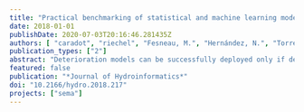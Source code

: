 ```yaml
---
title: "Practical benchmarking of statistical and machine learning models for predicting the condition of sewer pipes in Berlin, Germany"
date: 2018-01-01
publishDate: 2020-07-03T20:16:46.281435Z
authors: [ "caradot", "riechel", "Fesneau, M.", "Hernández, N.", "Torres, A.", "sonnenberg", "Eckert, E.", "Lengemann, N.", "Waschnewski, J.", "rouault" ]
publication_types: ["2"]
abstract: "Deterioration models can be successfully deployed only if decision-makers trust the modelling outcomes and are aware of model uncertainties. Our study aims to address this issue by developing a set of clearly understandable metrics to assess the performance of sewer deterioration models from an end-user perspective. The developed metrics are used to benchmark the performance of a statistical model, namely, GompitZ based on survival analysis and Markov-chains, and a machine learning model, namely, Random Forest, an ensemble learning method based on decision trees. The models have been trained with the extensive CCTV dataset of the sewer network of Berlin, Germany (115,258 inspections). At network level, both models give satisfactory outcomes with deviations between predicted and inspected condition distributions below 5%. At pipe level, the statistical model does not perform better than a simple random model, which attributes randomly a condition class to each inspected pipe, whereas the machine learning model provides satisfying performance. 66.7% of the pipes inspected in bad condition have been predicted correctly. The machine learning approach shows a strong potential for supporting operators in the identification of pipes in critical condition for inspection programs whereas the statistical approach is more adapted to support strategic rehabilitation planning."
featured: false
publication: "*Journal of Hydroinformatics*"
doi: "10.2166/hydro.2018.217"
projects: ["sema"]
---
```


